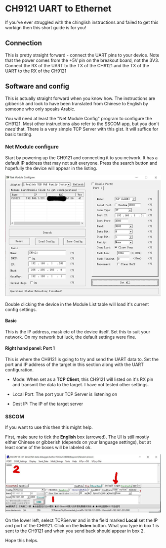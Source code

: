 # CH9121 UART to Ethernet

If you've ever struggled with the chinglish instructions and failed to get this workign then this short guide is for you!

## Connection

This is pretty straight forward - connect the UART pins to your device. Note that the power comes from the +5V pin on the breakout board, not the 3V3. Connect the RX of the UART to the TX of the CH9121 and the TX of the UART to the RX of the CH9121

## Software and config

This is actually straight forward when you know how. The instructions are gibberish and look to have been translated from Chinese to English by someone who only speaks Arabic.

You will need at least the "Net Module Config" program to configure the CH9121. Most other instructions also refer to the SSCOM app, but you don't *need* that. There is a very simple TCP Server with this gist. It will suffice for basic testing.

### Net Module configure


Start by powering up the CH9121 and connecting it to you network. It has a default IP address that may not suit everyone. Press the search button and hopefully the device will appear in the listing.

![Net Module Configure](./images/Net%20Config%20Module.jpg)

Double clicking the device in the Module List table will load it's current config settings. 

#### Basic

This is the IP address, mask etc of the device itself. Set this to suit your network. On my network but luck, the default settings were fine. 

#### Right hand panel: Port 1

This is where the CH9121 is going to try and send the UART data to. Set the port and IP address of the target in this section along with the UART configuration. 

* Mode: When set as a **TCP Client**, this CH9121 will listed on it's RX pin and transmit the data to the target. I have not tested other settings.

* Local Port: The port your TCP Server is listening on

* Dest IP: The IP of the target server

### SSCOM

If you want to use this then this might help.

First, make sure to tick the **English** box (arrowed). The UI is still mostly either Chinese or gibberish (depends on your language settings), but at least some of the boxes will be labeled ok.

![SSCOM](./images/SSCOM.JPG)

On the lower left, select TCPServer and in the field marked **Local** set the IP and port of the CH9121. Click on the **listen** button. What you type in box 1 is sent to the CH9121 and when you send back should appear in box 2.

Hope this helps.

